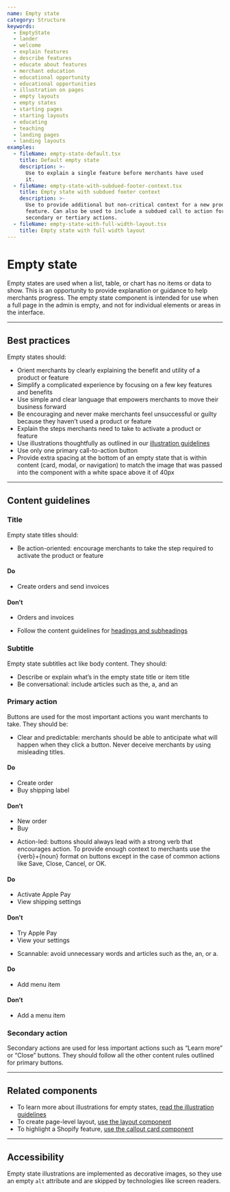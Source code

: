 ```yaml
---
name: Empty state
category: Structure
keywords:
  - EmptyState
  - lander
  - welcome
  - explain features
  - describe features
  - educate about features
  - merchant education
  - educational opportunity
  - educational opportunities
  - illustration on pages
  - empty layouts
  - empty states
  - starting pages
  - starting layouts
  - educating
  - teaching
  - landing pages
  - landing layouts
examples:
  - fileName: empty-state-default.tsx
    title: Default empty state
    description: >-
      Use to explain a single feature before merchants have used
      it.
  - fileName: empty-state-with-subdued-footer-context.tsx
    title: Empty state with subdued footer context
    description: >-
      Use to provide additional but non-critical context for a new product or
      feature. Can also be used to include a subdued call to action for
      secondary or tertiary actions.
  - fileName: empty-state-with-full-width-layout.tsx
    title: Empty state with full width layout
---
```


# Empty state

Empty states are used when a list, table, or chart has no items or data to show. This is an opportunity to provide explanation or guidance to help merchants progress. The empty state component is intended for use when a full page in the admin is empty, and not for individual elements or areas in the interface.

---

## Best practices

Empty states should:

- Orient merchants by clearly explaining the benefit and utility of a product
  or feature
- Simplify a complicated experience by focusing on a few key features and
  benefits
- Use simple and clear language that empowers merchants to move their business
  forward
- Be encouraging and never make merchants feel unsuccessful or guilty because
  they haven’t used a product or feature
- Explain the steps merchants need to take to activate a product or feature
- Use illustrations thoughtfully as outlined in our [illustration guidelines](https://polaris.shopify.com/design/illustrations)
- Use only one primary call-to-action button
- Provide extra spacing at the bottom of an empty state that is within content
  (card, modal, or navigation) to match the image that was passed into the component
  with a white space above it of 40px

---

## Content guidelines

### Title

Empty state titles should:

- Be action-oriented: encourage merchants to take the step required to activate the product or feature

<!-- usagelist -->

#### Do

- Create orders and send invoices

#### Don’t

- Orders and invoices

<!-- end -->

- Follow the content guidelines for [headings and subheadings](https://polaris.shopify.com/content/actionable-language#section-headings-and-subheadings)

### Subtitle

Empty state subtitles act like body content. They should:

- Describe or explain what’s in the empty state title or item title
- Be conversational: include articles such as the, a, and an

### Primary action

Buttons are used for the most important actions you want merchants to take.
They should be:

- Clear and predictable: merchants should be able to anticipate what will
  happen when they click a button. Never deceive merchants by using misleading
  titles.

<!-- usagelist -->

#### Do

- Create order
- Buy shipping label

#### Don’t

- New order
- Buy

<!-- end -->

- Action-led: buttons should always lead with a strong verb that encourages
  action. To provide enough context to merchants use the {verb}+{noun} format on
  buttons except in the case of common actions like Save, Close, Cancel, or OK.

<!-- usagelist -->

#### Do

- Activate Apple Pay
- View shipping settings

#### Don’t

- Try Apple Pay
- View your settings

<!-- end -->

- Scannable: avoid unnecessary words and articles such as the, an, or a.

<!-- usagelist -->

#### Do

- Add menu item

#### Don’t

- Add a menu item

<!-- end -->

### Secondary action

Secondary actions are used for less important actions such as “Learn more” or
“Close” buttons. They should follow all the other content rules outlined for
primary buttons.

---

## Related components

- To learn more about illustrations for empty states, [read the illustration guidelines](https://polaris.shopify.com/design/illustrations)
- To create page-level layout, [use the layout component](https://polaris.shopify.com/components/layout)
- To highlight a Shopify feature, [use the callout card component](https://polaris.shopify.com/components/callout-card)

---

## Accessibility

Empty state illustrations are implemented as decorative images, so they use an empty `alt` attribute and are skipped by technologies like screen readers.
